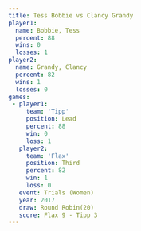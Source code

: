 ```yaml
---
title: Tess Bobbie vs Clancy Grandy
player1:              
  name: Bobbie, Tess  
  percent: 88         
  wins: 0             
  losses: 1           
player2:              
  name: Grandy, Clancy
  percent: 82         
  wins: 1             
  losses: 0           
games:
 - player1:        
     team: 'Tipp'  
     position: Lead
     percent: 88   
     win: 0        
     loss: 1       
   player2:         
     team: 'Flax'   
     position: Third
     percent: 82    
     win: 1         
     loss: 0        
   event: Trials (Women) 
   year: 2017            
   draw: Round Robin(20) 
   score: Flax 9 - Tipp 3
---
```

